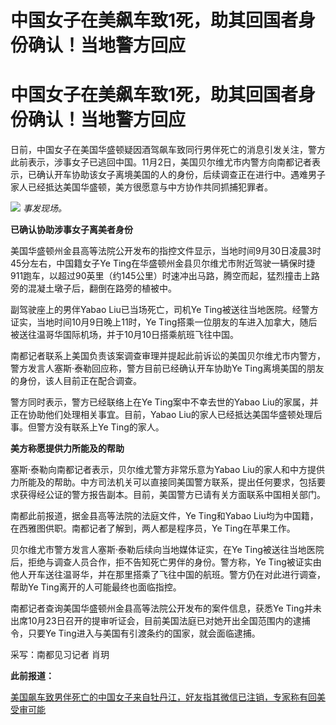 # 中国女子在美飙车致1死，助其回国者身份确认！当地警方回应

# 中国女子在美飙车致1死，助其回国者身份确认！当地警方回应

日前，中国女子在美国华盛顿疑因酒驾飙车致同行男伴死亡的消息引发关注，警方此前表示，涉事女子已逃回中国。11月2日，美国贝尔维尤市内警方向南都记者表示，已确认开车协助该女子离境美国的人的身份，后续调查正在进行中。遇难男子家人已经抵达美国华盛顿，美方很愿意与中方协作共同抓捕犯罪者。

![](https://inews.gtimg.com/om_bt/OmIGoPLr4kpF1G3T5tXCQ-j22rNE89S6PuEdPtNfL_9NIAA/1000)
_事发现场。_

**已确认协助涉事女子离美者身份**

美国华盛顿州金县高等法院公开发布的指控文件显示，当地时间9月30日凌晨3时45分左右，中国籍女子Ye
Ting在华盛顿州金县贝尔维尤市附近驾驶一辆保时捷911跑车，以超过90英里（约145公里）时速冲出马路，腾空而起，猛烈撞击上路旁的混凝土墩子后，翻倒在路旁的植被中。

副驾驶座上的男伴Yabao Liu已当场死亡，司机Ye Ting被送往当地医院。经警方证实，当地时间10月9日晚上11时，Ye
Ting搭乘一位朋友的车进入加拿大，随后被送往温哥华国际机场，并于10月10日搭乘航班飞往中国。

南都记者联系上美国负责该案调查审理并提起此前诉讼的美国贝尔维尤市内警方，警方发言人塞斯·泰勒回应称，警方目前已经确认开车协助Ye
Ting离境美国的朋友的身份，该人目前正在配合调查。

警方同时表示，警方已经联络上在Ye Ting案中不幸去世的Yabao Liu的家属，并正在协助他们处理相关事宜。目前，Yabao
Liu的家人已经抵达美国华盛顿处理后事。但警方没有联系上Ye Ting的家人。

**美方称愿提供力所能及的帮助**

塞斯·泰勒向南都记者表示，贝尔维尤警方非常乐意为Yabao
Liu的家人和中方提供力所能及的帮助。中方司法机关可以直接同美国警方联系，提出任何要求，包括要求获得经公证的警方报告副本。目前，美国警方已请有关方面联系中国相关部门。

南都此前报道，据金县高等法院的法庭文件，Ye Ting和Yabao Liu均为中国籍，在西雅图供职。南都记者了解到，两人都是程序员，Ye
Ting在苹果工作。

贝尔维尤市警方发言人塞斯·泰勒后续向当地媒体证实，在Ye Ting被送往当地医院后，拒绝与调查人员合作，拒不告知死亡男伴的身份。警方称，Ye
Ting被证实由他人开车送往温哥华，并在那里搭乘了飞往中国的航班。警方仍在对此进行调查，帮助Ye Ting离开的人可能最终也面临指控。

南都记者查询美国华盛顿州金县高等法院公开发布的案件信息，获悉Ye
Ting并未出席10月23日召开的提审听证会，目前美国法庭已对她开出全国范围内的逮捕令，只要Ye Ting进入与美国有引渡条约的国家，就会面临逮捕。

采写：南都见习记者 肖玥

**此前报道：**

[美国飙车致男伴死亡的中国女子来自牡丹江，好友指其微信已注销，专家称有回美受审可能](https://new.qq.com/rain/a/20231101A0349200)

